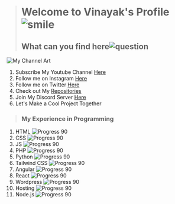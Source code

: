 ># Welcome to Vinayak's Profile  ![smile](https://github.githubassets.com/images/icons/emoji/unicode/1f604.png)
>## What can you find here![question](https://github.githubassets.com/images/icons/emoji/unicode/2753.png)

![My Channel Art](/main/Images/channels4_banner.jpg)

 1. Subscribe My Youtube Channel [Here](https://youtube.com/c/AetherLapse)
 2. Follow me on Instagram [Here](https://www.instagram.com/aetherlapse/)
 3.  Follow me on Twitter [Here](https://twitter.com/aether_lapse)
 4.  Check out My [Repositories](https://github.com/Vinayak-Kunwar?tab=repositories)
 5.  Join My Discord Server [Here](https://discord.gg/jPhaQCsqyx)
 6.  Let's Make a Cool Project Together
 
 
> ### My Experience in Programming
 
 1. HTML ![Progress 90](https://progress-bar.dev/90)
 2.  CSS ![Progress 90](https://progress-bar.dev/60)
 3.  JS  ![Progress 90](https://progress-bar.dev/45)
 4.  PHP ![Progress 90](https://progress-bar.dev/30)
 5.  Python ![Progress 90](https://progress-bar.dev/50)
 6.  Tailwind CSS ![Progress 90](https://progress-bar.dev/10)
 7.  Angular ![Progress 90](https://progress-bar.dev/20)
 8.  React ![Progress 90](https://progress-bar.dev/30)
 9.  Wordpress ![Progress 90](https://progress-bar.dev/100)
 10. Hosting ![Progress 90](https://progress-bar.dev/100)
 11. Node.js ![Progress 90](https://progress-bar.dev/65)

 
 

 

